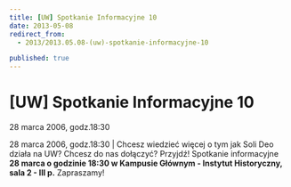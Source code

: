 ```yaml
---
title: [UW] Spotkanie Informacyjne 10
date: 2013-05-08
redirect_from: 
  - 2013/2013.05.08-(uw)-spotkanie-informacyjne-10

published: true
---
```




# [UW] Spotkanie Informacyjne 10

<time>28 marca 2006, godz.18:30</time>

28 marca 2006, godz.18:30 | Chcesz wiedzieć więcej o tym jak Soli Deo działa na UW? Chcesz do nas dołączyć? Przyjdź! Spotkanie informacyjne **28 marca o godzinie 18:30 w Kampusie Głównym - Instytut Historyczny, sala 2 - III p.** Zapraszamy!

<!--{{json:{"created_date":"2013-05-08 20:59:32","publish_down":"0000-00-00 00:00:00","id":"321"}}}-->